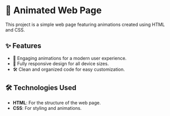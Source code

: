 # 🌟 Animated Web Page

This project is a simple web page featuring animations created using HTML and CSS.

## ✨ Features
- 🎨 Engaging animations for a modern user experience.
- 📱 Fully responsive design for all device sizes.
- 🛠️ Clean and organized code for easy customization.

## 🛠️ Technologies Used
- **HTML**: For the structure of the web page.
- **CSS**: For styling and animations.


